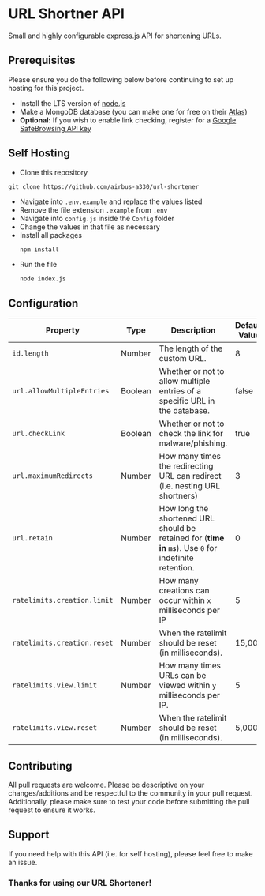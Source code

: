 # URL Shortner API
Small and highly configurable express.js API for shortening URLs.

## Prerequisites
Please ensure you do the following below before continuing to set up hosting for this project.
* Install the LTS version of [node.js](https://nodejs.org)
* Make a MongoDB database (you can make one for free on their [Atlas](https://mongodb.com))
* **Optional:** If you wish to enable link checking, register for a [Google SafeBrowsing API key](https://developers.google.com/safe-browsing)
## Self Hosting
* Clone this repository
```git
git clone https://github.com/airbus-a330/url-shortener
```
  * Navigate into `.env.example` and replace the values listed
  * Remove the file extension `.example` from `.env`
  * Navigate into `config.js` inside the `Config` folder
  * Change the values in that file as necessary
  * Install all packages
    ```
    npm install
    ```
  * Run the file
    ```bash
    node index.js
    ```

## Configuration
| **Property**                	| **Type** 	| **Description**                                                                                         	| **Default Value** 	|
|-----------------------------	|----------	|---------------------------------------------------------------------------------------------------------	|-------------------	|
| `id.length`                 	| Number   	| The length of the custom URL.                                                                           	| 8                 	|
| `url.allowMultipleEntries`  	| Boolean  	| Whether or not to allow multiple entries of a specific URL in the database.                             	| false             	|
| `url.checkLink`             	| Boolean  	| Whether or not to check the link for malware/phishing.                                                  	| true              	|
| `url.maximumRedirects`      	| Number   	| How many times the redirecting URL can redirect (i.e. nesting URL shortners)                            	| 3                 	|
| `url.retain`                	| Number   	| How long the shortened URL should be retained for (**time in `ms`**). Use `0` for indefinite retention. 	| 0                 	|
| `ratelimits.creation.limit` 	| Number   	| How many creations can occur within `x` milliseconds per IP                                             	| 5                 	|
| `ratelimits.creation.reset` 	| Number   	| When the ratelimit should be reset (in milliseconds).                                                   	| 15,000            	|
| `ratelimits.view.limit`     	| Number   	| How many times URLs can be viewed within `y` milliseconds per IP.                                       	| 5                 	|
| `ratelimits.view.reset`     	| Number   	| When the ratelimit should be reset (in milliseconds).                                                   	| 5,000             	|

## Contributing
All pull requests are welcome. Please be descriptive on your changes/additions and be respectful to the community in your pull request. Additionally, please make sure to test your code before submitting the pull request to ensure it works.

## Support
If you need help with this API (i.e. for self hosting), please feel free to make an issue.

### Thanks for using our URL Shortener!
